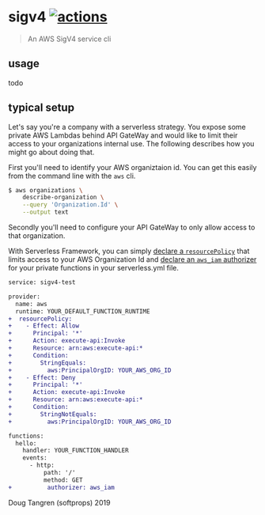 # sigv4 [![actions](https://github.com/softprops/sigv4/workflows/Main/badge.svg)](https://github.com/softprops/sigv4/actions)

> An AWS SigV4 service cli

## usage

todo

## typical setup

Let's say you're a company with a serverless strategy. You expose some private AWS Lambdas behind API GateWay and would like to limit their access to your organizations internal use. The following describes how you might go about doing that.

First you'll need to identify your AWS organiztaion id. You can get this easily from the command line with the `aws` cli.

```sh
$ aws organizations \
	describe-organization \
	--query 'Organization.Id' \
	--output text
```

Secondly you'll need to configure your API GateWay to only allow access to that organization.

With Serverless Framework, you can simply [declare a `resourcePolicy`](https://serverless.com/framework/docs/providers/aws/events/apigateway+/#http-endpoints-with-aws_iam-authorizers) that limits access to your AWS Organization Id and [declare an `aws_iam` authorizer](https://serverless.com/framework/docs/providers/aws/events/apigateway/+#http-endpoints-with-aws_iam-authorizers) for your private functions in your serverless.yml file.

```diff
service: sigv4-test

provider:
  name: aws
  runtime: YOUR_DEFAULT_FUNCTION_RUNTIME
+  resourcePolicy:
+    - Effect: Allow
+      Principal: '*'
+      Action: execute-api:Invoke
+      Resource: arn:aws:execute-api:*
+      Condition:
+        StringEquals:
+          aws:PrincipalOrgID: YOUR_AWS_ORG_ID
+    - Effect: Deny
+      Principal: '*'
+      Action: execute-api:Invoke
+      Resource: arn:aws:execute-api:*
+      Condition:
+        StringNotEquals:
+          aws:PrincipalOrgID: YOUR_AWS_ORG_ID

functions:
  hello:
    handler: YOUR_FUNCTION_HANDLER
    events:
      - http:
          path: '/'
          method: GET
+          authorizer: aws_iam
```

Doug Tangren (softprops) 2019